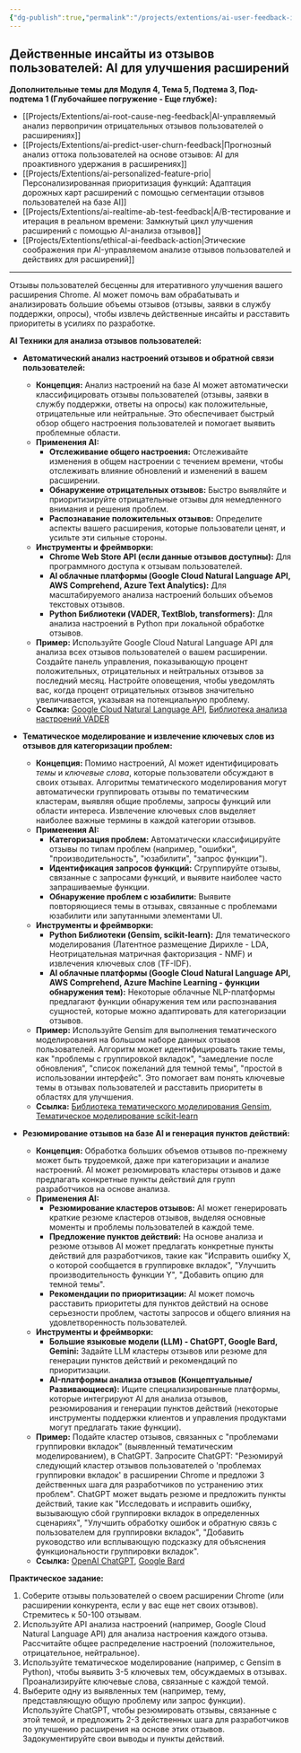 ```yaml
---
{"dg-publish":true,"permalink":"/projects/extentions/ai-user-feedback-insights/","dgPassFrontmatter":true}
---
```



## Действенные инсайты из отзывов пользователей: AI для улучшения расширений

**Дополнительные темы для Модуля 4, Тема 5, Подтема 3, Под-подтема 1 (Глубочайшее погружение - Еще глубже):**

*   [[Projects/Extentions/ai-root-cause-neg-feedback\|AI-управляемый анализ первопричин отрицательных отзывов пользователей о расширениях]]
*   [[Projects/Extentions/ai-predict-user-churn-feedback\|Прогнозный анализ оттока пользователей на основе отзывов: AI для проактивного удержания в расширениях]]
*   [[Projects/Extentions/ai-personalized-feature-prio\|Персонализированная приоритизация функций: Адаптация дорожных карт расширений с помощью сегментации отзывов пользователей на базе AI]]
*   [[Projects/Extentions/ai-realtime-ab-test-feedback\|A/B-тестирование и итерация в реальном времени: Замкнутый цикл улучшения расширений с помощью AI-анализа отзывов]]
*   [[Projects/Extentions/ethical-ai-feedback-action\|Этические соображения при AI-управляемом анализе отзывов пользователей и действиях для расширений]]

---


Отзывы пользователей бесценны для итеративного улучшения вашего расширения Chrome. AI может помочь вам обрабатывать и анализировать большие объемы отзывов (отзывы, заявки в службу поддержки, опросы), чтобы извлечь действенные инсайты и расставить приоритеты в усилиях по разработке.

**AI Техники для анализа отзывов пользователей:**

*   **Автоматический анализ настроений отзывов и обратной связи пользователей:**
    *   **Концепция:** Анализ настроений на базе AI может автоматически классифицировать отзывы пользователей (отзывы, заявки в службу поддержки, ответы на опросы) как положительные, отрицательные или нейтральные. Это обеспечивает быстрый обзор общего настроения пользователей и помогает выявить проблемные области.
    *   **Применения AI:**
        *   **Отслеживание общего настроения:** Отслеживайте изменения в общем настроении с течением времени, чтобы отслеживать влияние обновлений и изменений в вашем расширении.
        *   **Обнаружение отрицательных отзывов:** Быстро выявляйте и приоритизируйте отрицательные отзывы для немедленного внимания и решения проблем.
        *   **Распознавание положительных отзывов:** Определите аспекты вашего расширения, которые пользователи ценят, и усильте эти сильные стороны.
    *   **Инструменты и фреймворки:**
        *   **Chrome Web Store API (если данные отзывов доступны):** Для программного доступа к отзывам пользователей.
        *   **AI облачные платформы (Google Cloud Natural Language API, AWS Comprehend, Azure Text Analytics):** Для масштабируемого анализа настроений больших объемов текстовых отзывов.
        *   **Python Библиотеки (VADER, TextBlob, transformers):** Для анализа настроений в Python при локальной обработке отзывов.
    *   **Пример:** Используйте Google Cloud Natural Language API для анализа всех отзывов пользователей о вашем расширении. Создайте панель управления, показывающую процент положительных, отрицательных и нейтральных отзывов за последний месяц. Настройте оповещения, чтобы уведомлять вас, когда процент отрицательных отзывов значительно увеличивается, указывая на потенциальную проблему.
    *   **Ссылка:** [Google Cloud Natural Language API](https://cloud.google.com/natural-language), [Библиотека анализа настроений VADER](https://github.com/cjhutto/vaderSentiment)

*   **Тематическое моделирование и извлечение ключевых слов из отзывов для категоризации проблем:**
    *   **Концепция:** Помимо настроений, AI может идентифицировать *темы* и *ключевые слова*, которые пользователи обсуждают в своих отзывах. Алгоритмы тематического моделирования могут автоматически группировать отзывы по тематическим кластерам, выявляя общие проблемы, запросы функций или области интереса. Извлечение ключевых слов выделяет наиболее важные термины в каждой категории отзывов.
    *   **Применения AI:**
        *   **Категоризация проблем:** Автоматически классифицируйте отзывы по типам проблем (например, "ошибки", "производительность", "юзабилити", "запрос функции").
        *   **Идентификация запросов функций:** Сгруппируйте отзывы, связанные с запросами функций, и выявите наиболее часто запрашиваемые функции.
        *   **Обнаружение проблем с юзабилити:** Выявите повторяющиеся темы в отзывах, связанные с проблемами юзабилити или запутанными элементами UI.
    *   **Инструменты и фреймворки:**
        *   **Python Библиотеки (Gensim, scikit-learn):** Для тематического моделирования (Латентное размещение Дирихле - LDA, Неотрицательная матричная факторизация - NMF) и извлечения ключевых слов (TF-IDF).
        *   **AI облачные платформы (Google Cloud Natural Language API, AWS Comprehend, Azure Machine Learning - функции обнаружения тем):** Некоторые облачные NLP-платформы предлагают функции обнаружения тем или распознавания сущностей, которые можно адаптировать для категоризации отзывов.
    *   **Пример:** Используйте Gensim для выполнения тематического моделирования на большом наборе данных отзывов пользователей. Алгоритм может идентифицировать такие темы, как "проблемы с группировкой вкладок", "замедление после обновления", "список пожеланий для темной темы", "простой в использовании интерфейс". Это помогает вам понять ключевые темы в отзывах пользователей и расставить приоритеты в областях для улучшения.
    *   **Ссылка:** [Библиотека тематического моделирования Gensim](https://radimrehurek.com/gensim/), [Тематическое моделирование scikit-learn](https://scikit-learn.org/stable/modules/generated/sklearn.decomposition.LatentDirichletAllocation.html)

*   **Резюмирование отзывов на базе AI и генерация пунктов действий:**
    *   **Концепция:** Обработка больших объемов отзывов по-прежнему может быть трудоемкой, даже при категоризации и анализе настроений. AI может резюмировать кластеры отзывов и даже предлагать конкретные пункты действий для групп разработчиков на основе анализа.
    *   **Применения AI:**
        *   **Резюмирование кластеров отзывов:** AI может генерировать краткие резюме кластеров отзывов, выделяя основные моменты и проблемы пользователей в каждой теме.
        *   **Предложение пунктов действий:** На основе анализа и резюме отзывов AI может предлагать конкретные пункты действий для разработчиков, такие как "Исправить ошибку X, о которой сообщается в группировке вкладок", "Улучшить производительность функции Y", "Добавить опцию для темной темы".
        *   **Рекомендации по приоритизации:** AI может помочь расставить приоритеты для пунктов действий на основе серьезности проблем, частоты запросов и общего влияния на удовлетворенность пользователей.
    *   **Инструменты и фреймворки:**
        *   **Большие языковые модели (LLM) - ChatGPT, Google Bard, Gemini:** Задайте LLM кластеры отзывов или резюме для генерации пунктов действий и рекомендаций по приоритизации.
        *   **AI-платформы анализа отзывов (Концептуальные/Развивающиеся):** Ищите специализированные платформы, которые интегрируют AI для анализа отзывов, резюмирования и генерации пунктов действий (некоторые инструменты поддержки клиентов и управления продуктами могут предлагать такие функции).
    *   **Пример:** Подайте кластер отзывов, связанных с "проблемами группировки вкладок" (выявленный тематическим моделированием), в ChatGPT. Запросите ChatGPT: "Резюмируй следующий кластер отзывов пользователей о 'проблемах группировки вкладок' в расширении Chrome и предложи 3 действенных шага для разработчиков по устранению этих проблем". ChatGPT может выдать резюме и предложить пункты действий, такие как "Исследовать и исправить ошибку, вызывающую сбой группировки вкладок в определенных сценариях", "Улучшить обработку ошибок и обратную связь с пользователем для группировки вкладок", "Добавить руководство или всплывающую подсказку для объяснения функциональности группировки вкладок".
    *   **Ссылка:** [OpenAI ChatGPT](https://chat.openai.com/), [Google Bard](https://bard.google.com/)

**Практическое задание:**

1.  Соберите отзывы пользователей о своем расширении Chrome (или расширении конкурента, если у вас еще нет своих отзывов). Стремитесь к 50-100 отзывам.
2.  Используйте API анализа настроений (например, Google Cloud Natural Language API) для анализа настроения каждого отзыва. Рассчитайте общее распределение настроений (положительное, отрицательное, нейтральное).
3.  Используйте тематическое моделирование (например, с Gensim в Python), чтобы выявить 3-5 ключевых тем, обсуждаемых в отзывах. Проанализируйте ключевые слова, связанные с каждой темой.
4.  Выберите одну из выявленных тем (например, тему, представляющую общую проблему или запрос функции). Используйте ChatGPT, чтобы резюмировать отзывы, связанные с этой темой, и предложить 2-3 действенных шага для разработчиков по улучшению расширения на основе этих отзывов. Задокументируйте свои выводы и пункты действий.
